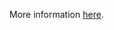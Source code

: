 More information [here](https://docs.paloaltonetworks.com/prisma/prisma-cloud/prisma-cloud-code-security-policy-reference/azure-policies/azure-general-policies/azr-general-85).
